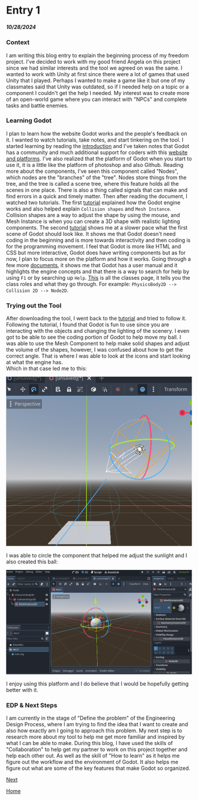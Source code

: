 # Entry 1
##### 10/28/2024

### Context
I am writing this blog entry to explain the beginning process of my freedom project. I've decided to work with my good friend Angela on this project since we had similar interests and the tool we agreed on was the same. I wanted to work with Unity at first since there were a lot of games that used Unity that I played. Perhaps I wanted to make a game like it but one of my classmates said that Unity was outdated, so if I needed help on a topic or a component I couldn't get the help I needed. My interest was to create more of an open-world game where you can interact with "NPCs" and complete tasks and battle enemies.

### Learning Godot
I plan to learn how the website Godot works and the people's feedback on it. I wanted to watch tutorials, take notes, and start tinkering on the tool. I started learning by reading the [introduction](https://docs.godotengine.org/en/stable/getting_started/introduction/introduction_to_godot.html) and I've taken notes that Godot has a community and much additional support for coders with this [website and platforms](https://docs.godotengine.org/en/stable/community/tutorials.html#doc-community-tutorials). I've also realized that the platform of Godot when you start to use it, it is a little like the platform of photoshop and also Github. Reading more about the components, I've seen this component called "Nodes", which nodes are the "branches" of the "tree". Nodes store things from the tree, and the tree is called a scene tree, where this feature holds all the scenes in one place. There is also a thing called signals that can make and find errors in a quick and timely matter. Then after reading the document, I watched two tutorials. The first [tutorial](https://www.youtube.com/watch?v=QKgTZWbwD1U&t=10s) explained how the Godot engine works and also helped explain `Collision shapes` and `Mesh Instance`. Collision shapes are a way to adjust the shape by using the mouse, and Mesh Instance is when you can create a 3D shape with realistic lighting components. The second [tutorial](https://www.youtube.com/watch?v=ntYjl_obUDo&list=PL9FzW-m48fn1iR6WL4mjXtGi8P4TaPIAp) shows me at a slower pace what the first scene of Godot should look like. It shows me that Godot doesn't need coding in the beginning and is more towards interactivity and then coding is for the programming movement. I feel that Godot is more like HTML and CSS but more interactive, Godot does have writing components but as for now, I plan to focus more on the platform and how it works. Going through a few more [documents](https://docs.godotengine.org/en/stable/getting_started/introduction/learning_new_features.html), it shows me that Godot has a user manual and it highlights the engine concepts and that there is a way to search for help by using `F1` or by searching up `Help`. [This](https://docs.godotengine.org/en/stable/classes/index.html#doc-class-reference) is all the classes page, it tells you the class roles and what they go through. For example: `PhysicsBody2D --> Collision 2D --> Node2D`.
### Trying out the Tool
After downloading the tool, I went back to the [tutorial](https://www.youtube.com/watch?v=QKgTZWbwD1U&t=10s) and tried to follow it. Following the tutorial, I found that Godot is fun to use since you are interacting with the objects and changing the lighting of the scenery. I even got to be able to see the coding portion of Godot to help move my ball. I was able to use the Mesh Component to help make solid shapes and adjust the volume of the shapes, however, I was confused about how to get the correct angle. That is where I was able to look at the icons and start looking at what the engine has.  
Which in that case led me to this:  
  
![image](https://github.com/shellyw8542/apcsa-freedom-project/blob/main/Screenshot%202024-10-27%20182159.png)  

I was able to circle the component that helped me adjust the sunlight and I also created this ball:  

![image](https://github.com/shellyw8542/apcsa-freedom-project/blob/main/Screenshot%202024-10-27%20182845.png)  

I enjoy using this platform and I do believe that I would be hopefully getting better with it.
### EDP & Next Steps
I am currently in the stage of "Define the problem" of the Engineering Design Process, where I am trying to find the idea that I want to create and also how exactly am I going to approach this problem. My next step is to research more about my tool to help me get more familiar and inspired by what I can be able to make. During this blog, I have used the skills of "Collaboration" to help get my partner to work on this project together and help each other out. As well as the skill of "How to learn" as it helps me figure out the workflow and the environment of Godot. It also helps me figure out what are some of the key features that make Godot so organized.
   

[Next](entry02.md)

[Home](../README.md)
